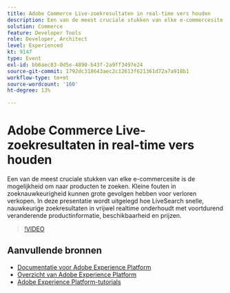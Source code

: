 ```yaml
---
title: Adobe Commerce Live-zoekresultaten in real-time vers houden
description: Een van de meest cruciale stukken van elke e-commercesite is de mogelijkheid om naar producten te zoeken. Kleine fouten in zoeknauwkeurigheid kunnen grote gevolgen hebben voor verloren verkopen. In deze presentatie wordt uitgelegd hoe LiveSearch snelle, nauwkeurige zoekresultaten in vrijwel realtime onderhoudt met voortdurend veranderende productinformatie, beschikbaarheid en prijzen.
solution: Commerce
feature: Developer Tools
role: Developer, Architect
level: Experienced
kt: 9147
type: Event
exl-id: bb6aec83-0d5e-4890-b43f-2a9ff3497e24
source-git-commit: 1792dc318643aec2c12613f621361d72a7a918b1
workflow-type: tm+mt
source-wordcount: '160'
ht-degree: 13%

---
```


# Adobe Commerce Live-zoekresultaten in real-time vers houden

Een van de meest cruciale stukken van elke e-commercesite is de mogelijkheid om naar producten te zoeken. Kleine fouten in zoeknauwkeurigheid kunnen grote gevolgen hebben voor verloren verkopen. In deze presentatie wordt uitgelegd hoe LiveSearch snelle, nauwkeurige zoekresultaten in vrijwel realtime onderhoudt met voortdurend veranderende productinformatie, beschikbaarheid en prijzen.

>[!VIDEO](https://video.tv.adobe.com/v/337580/?quality=12&learn=on&hidetitle=true)

## Aanvullende bronnen

- [Documentatie voor Adobe Experience Platform](https://experienceleague.adobe.com/docs/experience-platform.html)
- [Overzicht van Adobe Experience Platform](https://experienceleague.adobe.com/docs/experience-platform/landing/home.html)
- [Adobe Experience Platform-tutorials](https://experienceleague.adobe.com/docs/platform-learn/tutorials/overview.html?lang=nl)

